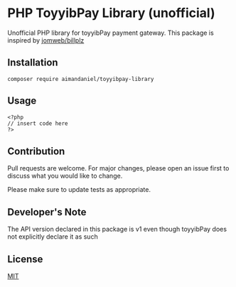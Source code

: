 # PHP ToyyibPay Library (unofficial)

Unofficial PHP library for toyyibPay payment gateway. This package is inspired by [jomweb/billplz](https://github.com/jomweb/billplz)

## Installation

```
composer require aimandaniel/toyyibpay-library
```

## Usage

```
<?php
// insert code here
?>
```

## Contribution

Pull requests are welcome. For major changes, please open an issue first to discuss what you would like to change.

Please make sure to update tests as appropriate.

## Developer's Note

The API version declared in this package is v1 even though toyyibPay does not explicitly declare it as such

## License

[MIT](https://choosealicense.com/licenses/mit/)